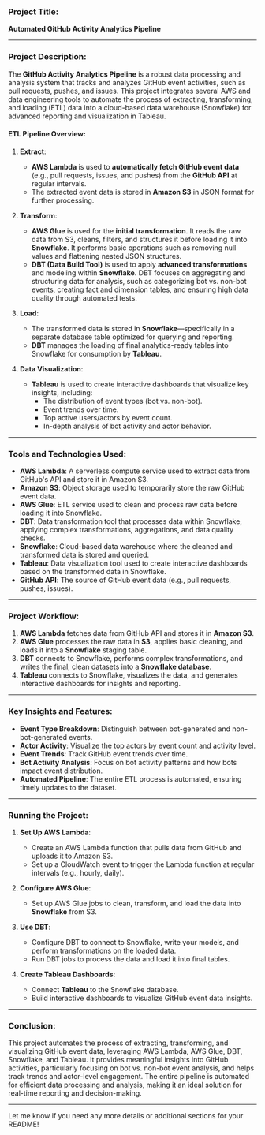 ### **Project Title**:
**Automated GitHub Activity Analytics Pipeline**

---

### **Project Description**:

The **GitHub Activity Analytics Pipeline** is a robust data processing and analysis system that tracks and analyzes GitHub event activities, such as pull requests, pushes, and issues. This project integrates several AWS and data engineering tools to automate the process of extracting, transforming, and loading (ETL) data into a cloud-based data warehouse (Snowflake) for advanced reporting and visualization in Tableau.

#### **ETL Pipeline Overview**:
1. **Extract**:
   - **AWS Lambda** is used to **automatically fetch GitHub event data** (e.g., pull requests, issues, and pushes) from the **GitHub API** at regular intervals.
   - The extracted event data is stored in **Amazon S3** in JSON format for further processing.

2. **Transform**:
   - **AWS Glue** is used for the **initial transformation**. It reads the raw data from S3, cleans, filters, and structures it before loading it into **Snowflake**. It performs basic operations such as removing null values and flattening nested JSON structures.
   - **DBT (Data Build Tool)** is used to apply **advanced transformations** and modeling within **Snowflake**. DBT focuses on aggregating and structuring data for analysis, such as categorizing bot vs. non-bot events, creating fact and dimension tables, and ensuring high data quality through automated tests.

3. **Load**:
   - The transformed data is stored in **Snowflake**—specifically in a separate database table optimized for querying and reporting.
   - **DBT** manages the loading of final analytics-ready tables into Snowflake for consumption by **Tableau**.

4. **Data Visualization**:
   - **Tableau** is used to create interactive dashboards that visualize key insights, including:
     - The distribution of event types (bot vs. non-bot).
     - Event trends over time.
     - Top active users/actors by event count.
     - In-depth analysis of bot activity and actor behavior.

---

### **Tools and Technologies Used**:

- **AWS Lambda**: A serverless compute service used to extract data from GitHub's API and store it in Amazon S3.
- **Amazon S3**: Object storage used to temporarily store the raw GitHub event data.
- **AWS Glue**: ETL service used to clean and process raw data before loading it into Snowflake.
- **DBT**: Data transformation tool that processes data within Snowflake, applying complex transformations, aggregations, and data quality checks.
- **Snowflake**: Cloud-based data warehouse where the cleaned and transformed data is stored and queried.
- **Tableau**: Data visualization tool used to create interactive dashboards based on the transformed data in Snowflake.
- **GitHub API**: The source of GitHub event data (e.g., pull requests, pushes, issues).

---

### **Project Workflow**:

1. **AWS Lambda** fetches data from GitHub API and stores it in **Amazon S3**.
2. **AWS Glue** processes the raw data in **S3**, applies basic cleaning, and loads it into a **Snowflake** staging table.
3. **DBT** connects to Snowflake, performs complex transformations, and writes the final, clean datasets into a **Snowflake database**.
4. **Tableau** connects to Snowflake, visualizes the data, and generates interactive dashboards for insights and reporting.

---

### **Key Insights and Features**:
- **Event Type Breakdown**: Distinguish between bot-generated and non-bot-generated events.
- **Actor Activity**: Visualize the top actors by event count and activity level.
- **Event Trends**: Track GitHub event trends over time.
- **Bot Activity Analysis**: Focus on bot activity patterns and how bots impact event distribution.
- **Automated Pipeline**: The entire ETL process is automated, ensuring timely updates to the dataset.
  
---

### **Running the Project**:

1. **Set Up AWS Lambda**:
   - Create an AWS Lambda function that pulls data from GitHub and uploads it to Amazon S3.
   - Set up a CloudWatch event to trigger the Lambda function at regular intervals (e.g., hourly, daily).

2. **Configure AWS Glue**:
   - Set up AWS Glue jobs to clean, transform, and load the data into **Snowflake** from S3.
  
3. **Use DBT**:
   - Configure DBT to connect to Snowflake, write your models, and perform transformations on the loaded data.
   - Run DBT jobs to process the data and load it into final tables.

4. **Create Tableau Dashboards**:
   - Connect **Tableau** to the Snowflake database.
   - Build interactive dashboards to visualize GitHub event data insights.

---

### **Conclusion**:

This project automates the process of extracting, transforming, and visualizing GitHub event data, leveraging AWS Lambda, AWS Glue, DBT, Snowflake, and Tableau. It provides meaningful insights into GitHub activities, particularly focusing on bot vs. non-bot event analysis, and helps track trends and actor-level engagement. The entire pipeline is automated for efficient data processing and analysis, making it an ideal solution for real-time reporting and decision-making.

---

Let me know if you need any more details or additional sections for your README!
